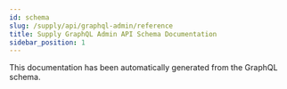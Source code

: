 ```yaml
---
id: schema
slug: /supply/api/graphql-admin/reference
title: Supply GraphQL Admin API Schema Documentation
sidebar_position: 1
---
```


This documentation has been automatically generated from the GraphQL schema.
